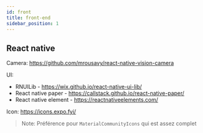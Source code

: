 ```yaml
---
id: front
title: front-end
sidebar_position: 1
---
```


## React native

Camera: <https://github.com/mrousavy/react-native-vision-camera>

UI:

- RNUILib - <https://wix.github.io/react-native-ui-lib/>
- React native paper - <https://callstack.github.io/react-native-paper/>
- React native element - <https://reactnativeelements.com/>

Icon: <https://icons.expo.fyi/>
> Note: Préférence pour `MaterialCommunityIcons` qui est assez complet
